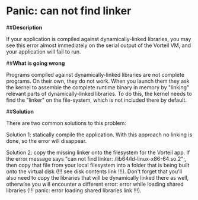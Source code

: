# Panic: can not find linker

##**Description**

If your application is compiled against dynamically-linked libraries, you may see this error almost immediately on the serial output of the Vorteil VM, and your application will fail to run.

##**What is going wrong**

Programs compiled against dynamically-linked libraries are not complete programs. On their own, they do not work. When you launch them they ask the kernel to assemble the complete runtime binary in memory by "linking" relevant parts of dynamically-linked libraries. To do this, the kernel needs to find the "linker" on the file-system, which is not included there by default.

##**Solution**

There are two common solutions to this problem:

Solution 1: statically compile the application. With this approach no linking is done, so the error will disappear.  

  Solution 2: copy the missing linker onto the filesystem for the Vorteil app. If the error message says "can not find linker: /lib64/ld-linux-x86-64.so.2";, then copy that file from your local filesystem into a folder that is being built onto the virtual disk (!!! see disk contents link !!!). Don't forget that you'll also need to copy the libraries that will be dynamically linked there as well, otherwise you will encounter a different error: error while loading shared libraries (!!! panic: error loading shared libraries link !!!).